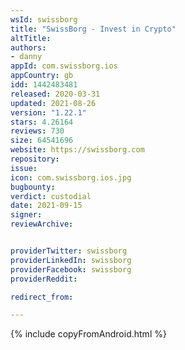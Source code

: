 ```yaml
---
wsId: swissborg
title: "SwissBorg - Invest in Crypto"
altTitle: 
authors:
- danny
appId: com.swissborg.ios
appCountry: gb
idd: 1442483481
released: 2020-03-31
updated: 2021-08-26
version: "1.22.1"
stars: 4.26164
reviews: 730
size: 64541696
website: https://swissborg.com
repository: 
issue: 
icon: com.swissborg.ios.jpg
bugbounty: 
verdict: custodial
date: 2021-09-15
signer: 
reviewArchive:


providerTwitter: swissborg
providerLinkedIn: swissborg
providerFacebook: swissborg
providerReddit: 

redirect_from:

---
```


 {% include copyFromAndroid.html %}